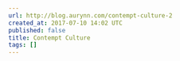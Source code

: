 ```yaml
---
url: http://blog.aurynn.com/contempt-culture-2
created_at: 2017-07-10 14:02 UTC
published: false
title: Contempt Culture
tags: []
---
```



